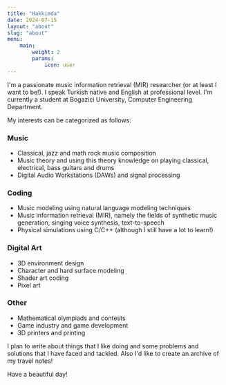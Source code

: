 ```yaml
---
title: "Hakkımda"
date: 2024-07-15
layout: "about"
slug: "about"
menu:
    main:
        weight: 2
        params: 
            icon: user
---
```


I'm a passionate music information retrieval (MIR) researcher (or at least I want to be!). I speak Turkish native and English at professional level. I'm currently a student at Bogazici University, Computer Engineering Department.

My interests can be categorized as follows:

### Music

* Classical, jazz and math rock music composition
* Music theory and using this theory knowledge on playing classical, electrical, bass guitars and drums
* Digital Audio Workstations (DAWs) and signal processing

### Coding

* Music modeling using natural language modeling techniques
* Music information retrieval (MIR), namely the fields of synthetic music generation, singing voice synthesis, text-to-speech
* Physical simulations using C/C++ (although I still have a lot to learn!)

### Digital Art

* 3D environment design
* Character and hard surface modeling
* Shader art coding
* Pixel art

### Other

* Mathematical olympiads and contests
* Game industry and game development
* 3D printers and printing

I plan to write about things that I like doing and some problems and solutions that I have faced and tackled. Also I'd like to create an archive of my travel notes!

Have a beautiful day!
